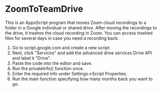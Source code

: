 # ZoomToTeamDrive
This is an AppsScript program that moves Zoom  cloud recordings to a folder in a Google individual or shared drive. After moving the recordings to the drive, it trashes the cloud recording in Zoom. You can access trashed files for several days in case you need a recording back.
1) Go to script.google.com and create a new script.
2) Next, click "Services" and add the advanced drive services Drive API and label it "Drive".
3) Paste the code into the editor and save.
4) Run the privateInfo() function once.
5) Enter the required info under Settings->Script Properties.
6) Run the main function specifying how many months back you want to go.
